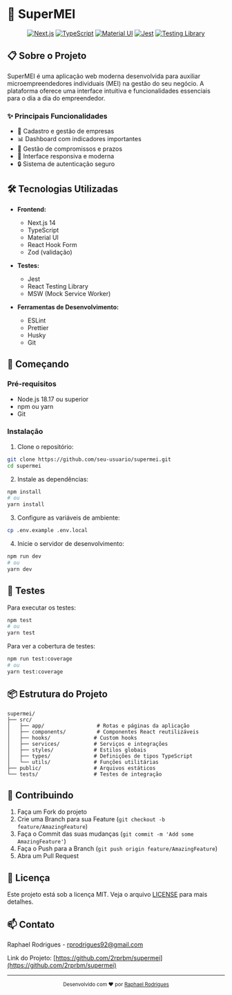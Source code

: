 # 🚀 SuperMEI

<div align="center">

[![Next.js](https://img.shields.io/badge/Next.js-000000?style=for-the-badge&logo=next.js&logoColor=white)](https://nextjs.org/)
[![TypeScript](https://img.shields.io/badge/TypeScript-007ACC?style=for-the-badge&logo=typescript&logoColor=white)](https://www.typescriptlang.org/)
[![Material UI](https://img.shields.io/badge/Material_UI-0081CB?style=for-the-badge&logo=material-ui&logoColor=white)](https://mui.com/)
[![Jest](https://img.shields.io/badge/Jest-C21325?style=for-the-badge&logo=jest&logoColor=white)](https://jestjs.io/)
[![Testing Library](https://img.shields.io/badge/Testing_Library-E33332?style=for-the-badge&logo=testing-library&logoColor=white)](https://testing-library.com/)

</div>

## 📋 Sobre o Projeto

SuperMEI é uma aplicação web moderna desenvolvida para auxiliar microempreendedores individuais (MEI) na gestão do seu negócio. A plataforma oferece uma interface intuitiva e funcionalidades essenciais para o dia a dia do empreendedor.

### ✨ Principais Funcionalidades

- 📝 Cadastro e gestão de empresas
- 📊 Dashboard com indicadores importantes
- 📅 Gestão de compromissos e prazos
- 📱 Interface responsiva e moderna
- 🔒 Sistema de autenticação seguro

## 🛠️ Tecnologias Utilizadas

- **Frontend:**
  - Next.js 14
  - TypeScript
  - Material UI
  - React Hook Form
  - Zod (validação)

- **Testes:**
  - Jest
  - React Testing Library
  - MSW (Mock Service Worker)

- **Ferramentas de Desenvolvimento:**
  - ESLint
  - Prettier
  - Husky
  - Git

## 🚀 Começando

### Pré-requisitos

- Node.js 18.17 ou superior
- npm ou yarn
- Git

### Instalação

1. Clone o repositório:
```bash
git clone https://github.com/seu-usuario/supermei.git
cd supermei
```

2. Instale as dependências:
```bash
npm install
# ou
yarn install
```

3. Configure as variáveis de ambiente:
```bash
cp .env.example .env.local
```

4. Inicie o servidor de desenvolvimento:
```bash
npm run dev
# ou
yarn dev
```

## 🧪 Testes

Para executar os testes:

```bash
npm test
# ou
yarn test
```

Para ver a cobertura de testes:

```bash
npm run test:coverage
# ou
yarn test:coverage
```

## 📦 Estrutura do Projeto

```
supermei/
├── src/
│   ├── app/                 # Rotas e páginas da aplicação
│   ├── components/          # Componentes React reutilizáveis
│   ├── hooks/              # Custom hooks
│   ├── services/           # Serviços e integrações
│   ├── styles/             # Estilos globais
│   ├── types/              # Definições de tipos TypeScript
│   └── utils/              # Funções utilitárias
├── public/                 # Arquivos estáticos
└── tests/                  # Testes de integração
```

## 🤝 Contribuindo

1. Faça um Fork do projeto
2. Crie uma Branch para sua Feature (`git checkout -b feature/AmazingFeature`)
3. Faça o Commit das suas mudanças (`git commit -m 'Add some AmazingFeature'`)
4. Faça o Push para a Branch (`git push origin feature/AmazingFeature`)
5. Abra um Pull Request

## 📝 Licença

Este projeto está sob a licença MIT. Veja o arquivo [LICENSE](LICENSE) para mais detalhes.

## 📫 Contato

Raphael Rodrigues - rprodrigues92@gmail.com

Link do Projeto: [https://github.com/2rprbm/supermei](https://github.com/2rprbm/supermei)

---

<div align="center">
  <sub>Desenvolvido com ❤️ por <a href="https://github.com/2rprbm">Raphael Rodrigues</a></sub>
</div> 